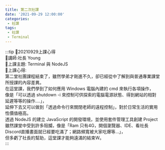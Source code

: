 ```yaml
---
title: 第二次社課
date: '2021-09-29 12:00:00'
categories:
 - 社課
tags:
 - 社課
 - Terminal
---
```


:::tip
🍉20210929上課心得  
🍉講師:社長 Young  
🍉上課主題: Terminal 與 NodeJS  
🍉上課心得:  
第二堂社團課程結束了，雖然學弟才剛進不久，卻已經從中了解到與普通專業課堂所授課的內容差異。  
在這堂課，我們學到了如何應用 Windows 電腦內建的 cmd 來執行各項操作，  
像是「可以透過 shutdown -i  來控制可供探索的電腦電源狀態、得到網站的相對延遲等等的操作....」，  
延伸下去又可以做到「透過命令行來關閉老師的遠程控制」，對於日常生活的實用性價值極高。  
透過 NodeJS 的建立 JavaScript 的開發環境，並使用套件管理工具創建 Project  
雖然課堂中受到許多阻攔，像是「Ram 只有4G，開個瀏覽器、IDE、看社長Discord直播畫面就已經要吃滿了；網路頻寬被大家吃爆等...」，  
但多虧了社長的幫助，這堂課才能夠遠滿的結束W。  
:::